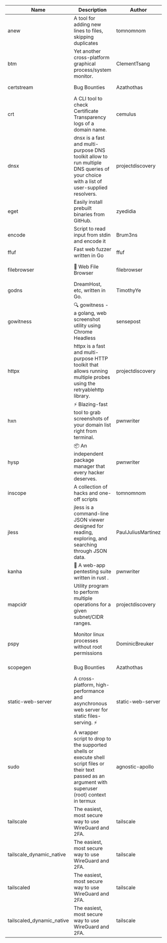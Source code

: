 | Name | Description | Author | Repository | Stars | Version | Updated | Size | SHA256SUM | B3SUM | Source | Language | License |
| ---- | ----------- | ------ | ---------- | ----- | ------- | ------- | ---- | --- | ------ | --------|-------- | ------- |
| anew | A tool for adding new lines to files, skipping duplicates | tomnomnom | [https://github.com/tomnomnom/anew](https://github.com/tomnomnom/anew) | 1109 | v0.1.1 | 2022-03-15T22:35:31Z | 1.41 MB | 54a988d0cfd4bd7914ff887a61babfe0aa1230a1c7768f0d0a4e476072305d35 | 9c01bb20cbd0146e0ec36133ad98c8e4455c8af78844bb9f0aa32df7020caa12 | https://raw.githubusercontent.com/Azathothas/Toolpacks/main/aarch64_arm64_v8a_Android/anew | Go | MIT License |
| btm | Yet another cross-platform graphical process/system monitor. | ClementTsang | [https://github.com/ClementTsang/bottom](https://github.com/ClementTsang/bottom) | 8213 | 0.9.6 | 2023-08-27T01:43:44Z | 3.11 MB | 3972c2a025d299d7156755bd4db12b5654ec551ecb44616b64a8cc7900e51c46 | 0239eed89a8d263fca4fa5729fbeab1e12234e84773317e9dc99ff941a41c1e7 | https://raw.githubusercontent.com/Azathothas/Toolpacks/main/aarch64_arm64_v8a_Android/btm | Rust | MIT License |
| certstream |  Bug Bounties | Azathothas | [https://github.com/Azathothas/Arsenal](https://github.com/Azathothas/Arsenal) | 13 | null |  | 4.54 MB | ac8210c810083dde974e4c9b6183de5f54b524d3e1661dddc8c69bae90f8c2f4 | 866a0c37b36908ed81045c61be00e986283284bbb674b0f2d2e61ce95a3117bc | https://raw.githubusercontent.com/Azathothas/Toolpacks/main/aarch64_arm64_v8a_Android/certstream | Shell | null |
| crt | A CLI tool to check Certificate Transparency logs of a domain name. | cemulus | [https://github.com/cemulus/crt](https://github.com/cemulus/crt) | 64 | v0.1.0 | 2022-03-08T21:41:54Z | 4.63 MB | a31d94fae6613d670a436d19d15a0fc23e07d67a6da909493b8c0cf385ff4071 | cd187621c559a0c93de8ee0422576c30cbc6212ae08abeaa431bc92c555b8eb6 | https://raw.githubusercontent.com/Azathothas/Toolpacks/main/aarch64_arm64_v8a_Android/crt | Go | Apache License 2.0 |
| dnsx | dnsx is a fast and multi-purpose DNS toolkit allow to run multiple DNS queries of your choice with a list of user-supplied resolvers. | projectdiscovery | [https://github.com/projectdiscovery/dnsx](https://github.com/projectdiscovery/dnsx) | 1823 | v1.1.6 | 2023-11-11T19:20:44Z | 25.01 MB | b23ef5f4cfbd22e653c6ead5961bd8bdfacf240ee7db10d1de505cfbaf149f36 | f08fc40de7a00d6891f0f4d0b997dbcb23c419d165a1cf95df1e78a9492bb150 | https://raw.githubusercontent.com/Azathothas/Toolpacks/main/aarch64_arm64_v8a_Android/dnsx | Go | MIT License |
| eget | Easily install prebuilt binaries from GitHub. | zyedidia | [https://github.com/zyedidia/eget](https://github.com/zyedidia/eget) | 658 | v1.3.3 | 2023-02-22T05:15:46Z | 6.49 MB | 97ead87bd056be0dfae9d472b6dd9264fc712642c0bdde3187f127ad9acd45dd | 481f076eb60d0265749c709226680a05249707bd2342a09921ad5ebca41a3346 | https://raw.githubusercontent.com/Azathothas/Toolpacks/main/aarch64_arm64_v8a_Android/eget | Go | MIT License |
| encode | Script to read input from stdin and encode it | Brum3ns | [https://github.com/Brum3ns/encode](https://github.com/Brum3ns/encode) | 18 | null |  | 2.49 MB | 85c0b547d113c7b2d6894a9cd8574c2779b4a30c87542ab1a319871fde6a5568 | b97c2406ef93ba82a94c6b47764feacc048a7447023b3d7248dbf84c5e2011c0 | https://raw.githubusercontent.com/Azathothas/Toolpacks/main/aarch64_arm64_v8a_Android/encode | Go | MIT License |
| ffuf | Fast web fuzzer written in Go | ffuf | [https://github.com/ffuf/ffuf](https://github.com/ffuf/ffuf) | 10738 | v2.1.0 | 2023-09-16T12:23:19Z | 8.18 MB | 067bea7ab87af61c992baf2298a8cf632fa3b2e7f9f17d0c4797633494df2763 | 46c1543ac9daed8c67b8147f40b5aad8b7bae6621e7a4df69ef2033e5a1dac5a | https://raw.githubusercontent.com/Azathothas/Toolpacks/main/aarch64_arm64_v8a_Android/ffuf | Go | MIT License |
| filebrowser | 📂 Web File Browser | filebrowser | [https://github.com/filebrowser/filebrowser](https://github.com/filebrowser/filebrowser) | 22091 | v2.27.0 | 2024-01-02T14:38:37Z | 13.29 MB | a4d452bd269cf3a839e0c1f1e653333509ba78002cea79c5c912073d78eaae87 | 69d16985357c722c692c9ba4609b697fb9f6a2e931c018d92cb41c97f3449f37 | https://raw.githubusercontent.com/Azathothas/Toolpacks/main/aarch64_arm64_v8a_Android/filebrowser | Go | Apache License 2.0 |
| godns |  DreamHost, etc, written in Go. | TimothyYe | [https://github.com/TimothyYe/godns](https://github.com/TimothyYe/godns) | 1385 | v3.0.5 | 2024-01-05T15:35:43Z | 11.81 MB | ec9a281ae2523e52cb3464882b2ece620da174447bc8854ae4f4c1f5ea8a3211 | c756831827f70ae9710cd80cd621f24f74664b36277cc370d0ac8b0707621ae2 | https://raw.githubusercontent.com/Azathothas/Toolpacks/main/aarch64_arm64_v8a_Android/godns | Go | Apache License 2.0 |
| gowitness | 🔍 gowitness - a golang, web screenshot utility using Chrome Headless | sensepost | [https://github.com/sensepost/gowitness](https://github.com/sensepost/gowitness) | 2522 | 2.5.1 | 2023-10-29T11:11:30Z | 25.96 MB | 5bdc90f551e3b2f60dc36fd37cb7db0db5e62ab28a718e7588557382ff51f963 | 0f06d5b2f340d36ae05c48a694e8448bd2d72cbef27f0e34f6ea2299520d4019 | https://raw.githubusercontent.com/Azathothas/Toolpacks/main/aarch64_arm64_v8a_Android/gowitness | Go | GNU General Public License v3.0 |
| httpx | httpx is a fast and multi-purpose HTTP toolkit that allows running multiple probes using the retryablehttp library. | projectdiscovery | [https://github.com/projectdiscovery/httpx](https://github.com/projectdiscovery/httpx) | 6320 | v1.3.7 | 2023-11-13T07:26:10Z | 39.73 MB | 1f4a29ab01e0dfbdb90832bb7ba42c2933f9140d8b3a73d6599d99ec27e76a09 | dc7f8508df264499314febfc9e7208a3bf53694a0138323356ccd4340ebffe6c | https://raw.githubusercontent.com/Azathothas/Toolpacks/main/aarch64_arm64_v8a_Android/httpx | Go | MIT License |
| hxn | ⚡ Blazing-fast tool to grab screenshots of your domain list right from terminal. | pwnwriter | [https://github.com/pwnwriter/haylxon](https://github.com/pwnwriter/haylxon) | 349 | v0.1.9 | 2023-11-03T07:24:19Z | 6.03 MB | dfbc687a895ffd348fd622ec4981d5ebb0f424915e7ce3efc131eba898221108 | 168f821cbbceee545ce339a365f3d9f6005d0a58611ae5d42daee7654544b273 | https://raw.githubusercontent.com/Azathothas/Toolpacks/main/aarch64_arm64_v8a_Android/hxn | Rust | MIT License |
| hysp | 📦 An independent package manager that every hacker deserves. | pwnwriter | [https://github.com/pwnwriter/hysp](https://github.com/pwnwriter/hysp) | 387 | v0.1.2 | 2023-12-13T15:03:18Z | 3.26 MB | 18db867810874e9dc75754cf3bdb846ca5d0393ea0eda316c3f716321a1adfd9 | 2e07f4cebe88aeda46e7903eb8552236a7304cacffe7f6890914d53ecec320bf | https://raw.githubusercontent.com/Azathothas/Toolpacks/main/aarch64_arm64_v8a_Android/hysp | Rust | MIT License |
| inscope | A collection of hacks and one-off scripts | tomnomnom | [https://github.com/tomnomnom/hacks](https://github.com/tomnomnom/hacks) | 1970 | null |  | 1.79 MB | 669aec9e8f8ec27274e3c5deefe3399c991d480cc83c49d61320f5506bc61992 | 50009899d1ef348709844fc57cfda8279ca182a424335260a6da14f80ab379aa | https://raw.githubusercontent.com/Azathothas/Toolpacks/main/aarch64_arm64_v8a_Android/inscope | Go | null |
| jless | jless is a command-line JSON viewer designed for reading, exploring, and searching through JSON data. | PaulJuliusMartinez | [https://github.com/PaulJuliusMartinez/jless](https://github.com/PaulJuliusMartinez/jless) | 4301 | v0.9.0 | 2023-07-17T02:51:34Z | 1.74 MB | 7833474dcc6a493542580897949bb4b842e0f9e2e71834ee6072c469573120f5 | 56e6f82dd4b81ec33cf1d76090f6522514c0f96bb2843c12688e1979015ee859 | https://raw.githubusercontent.com/Azathothas/Toolpacks/main/aarch64_arm64_v8a_Android/jless | Rust | MIT License |
| kanha | 🦚 A web-app pentesting suite written in rust . | pwnwriter | [https://github.com/pwnwriter/kanha](https://github.com/pwnwriter/kanha) | 218 | v-v0.1.2 | 2023-10-17T16:42:52Z | 2.78 MB | d92ce5d7f396d0cd46c7766bca3aaa0351abb4cfec0279b94783eb06dfd0d303 | 6b2ed3125975891cddc8001b3ae8b6ce658ff5828a4f36e2fba36118a4d3dd34 | https://raw.githubusercontent.com/Azathothas/Toolpacks/main/aarch64_arm64_v8a_Android/kanha | Rust | MIT License |
| mapcidr | Utility program to perform multiple operations for a given subnet/CIDR ranges. | projectdiscovery | [https://github.com/projectdiscovery/mapcidr](https://github.com/projectdiscovery/mapcidr) | 871 | v1.1.16 | 2023-11-23T07:59:56Z | 22.31 MB | 9a3ad8daf0376aeb0019c85e153bce20febd7aff120f89108e373f094b8cc303 | 0c9418d2b8547f9861f30c6bc4475581467a39b08809b7d7a12227d0f71a72f6 | https://raw.githubusercontent.com/Azathothas/Toolpacks/main/aarch64_arm64_v8a_Android/mapcidr | Go | MIT License |
| pspy | Monitor linux processes without root permissions | DominicBreuker | [https://github.com/DominicBreuker/pspy](https://github.com/DominicBreuker/pspy) | 4310 | v1.2.1 | 2023-01-17T21:10:08Z | 3.48 MB | e07357cb6a926a3c1f90ee7fcfd09b04588a672e96dbd25aabb7bc8cc75397a9 | f2dc959907e8bc6e76734fb17e545a66db9430291260ddca45dc930529a2e564 | https://raw.githubusercontent.com/Azathothas/Toolpacks/main/aarch64_arm64_v8a_Android/pspy | Go | GNU General Public License v3.0 |
| scopegen |  Bug Bounties | Azathothas | [https://github.com/Azathothas/Arsenal](https://github.com/Azathothas/Arsenal) | 13 | null |  | 1.54 MB | 280e6b0a350f0cfd0d12081fba58092444bd840bf7608d7a861bb68f6ed638b6 | 88d91af87f2d6d6e4a99c3f2d8d0ee9467dda28e8f42a55c847aab5107def508 | https://raw.githubusercontent.com/Azathothas/Toolpacks/main/aarch64_arm64_v8a_Android/scopegen | Shell | null |
| static-web-server | A cross-platform, high-performance and asynchronous web server for static files-serving. ⚡ | static-web-server | [https://github.com/static-web-server/static-web-server](https://github.com/static-web-server/static-web-server) | 965 | v2.24.2 | 2023-12-28T17:38:30Z | 6.44 MB | b91c0be5c541d063ef553aeac152f2c553a22bfd26e1d9da736e4bcd6c3299d5 | b81d7d2f8f24eccd2eb58d3ed59d3fdae47075101c03e692c53ac2b4eb5023f5 | https://raw.githubusercontent.com/Azathothas/Toolpacks/main/aarch64_arm64_v8a_Android/static-web-server | Rust | Apache License 2.0 |
| sudo | A wrapper script to drop to the supported shells or execute shell script files or their text passed as an argument with superuser (root) context in termux | agnostic-apollo | [https://github.com/agnostic-apollo/sudo](https://github.com/agnostic-apollo/sudo) | 63 | v0.2.0 | 2021-04-10T21:03:11Z | 0.24 MB | 9e56787b3ca489a9eb9e3a64f54944aa92c728d18576972ef7ef6bb10ca6462c | 261a7ec6cf5ed2fbc82f8128f2583eda7faeb8939b9e08143046f0b046e504ae | https://raw.githubusercontent.com/Azathothas/Toolpacks/main/aarch64_arm64_v8a_Android/sudo | Shell | MIT License |
| tailscale | The easiest, most secure way to use WireGuard and 2FA. | tailscale | [https://github.com/tailscale/tailscale](https://github.com/tailscale/tailscale) | 14853 | v1.56.1 | 2023-12-15T19:44:23Z | 10.42 MB | a114fc9064192e1eddbf0cec8ca95ff342df0b2ae717a6f9c628387ed6451c98 | 0887795552cff90cfd0844694b6c3a87024d97fae58c9a5ce8f7d806eaf923ce | https://raw.githubusercontent.com/Azathothas/Toolpacks/main/aarch64_arm64_v8a_Android/tailscale | Go | BSD 3-Clause New or Revised License |
| tailscale_dynamic_native | The easiest, most secure way to use WireGuard and 2FA. | tailscale | [https://github.com/tailscale/tailscale](https://github.com/tailscale/tailscale) | 14853 | v1.56.1 | 2023-12-15T19:44:23Z | 10.69 MB | de4357ab7868db5fa1f0f74201d565024c57b8219b1e09db4f4ab972dff2936e | fe110331d4ea1bf58d4e605241137f8ed36e1447e8bc476183da9a3fe8e2b922 | https://raw.githubusercontent.com/Azathothas/Toolpacks/main/aarch64_arm64_v8a_Android/tailscale_dynamic_native | Go | BSD 3-Clause New or Revised License |
| tailscaled | The easiest, most secure way to use WireGuard and 2FA. | tailscale | [https://github.com/tailscale/tailscale](https://github.com/tailscale/tailscale) | 14853 | v1.56.1 | 2023-12-15T19:44:23Z | 28.10 MB | 0340d673d4d2dcb8101c0bbfae2b4e3077626b9c48d4b930a2703a7b94029e77 | 8b556ab47194a3898393c5032987574b325777ecc36faf4dc4fdb34a52b98e2e | https://raw.githubusercontent.com/Azathothas/Toolpacks/main/aarch64_arm64_v8a_Android/tailscaled | Go | BSD 3-Clause New or Revised License |
| tailscaled_dynamic_native | The easiest, most secure way to use WireGuard and 2FA. | tailscale | [https://github.com/tailscale/tailscale](https://github.com/tailscale/tailscale) | 14853 | v1.56.1 | 2023-12-15T19:44:23Z | 29.86 MB | 392f992a113c419163e05e2fd1b3ddd5cedb1b5af88d28118f0e1ac5f4dca2d3 | fcf1fc4b5043e806bafb39b43321e49195c94c9dc9a84b39ab6474b16492145e | https://raw.githubusercontent.com/Azathothas/Toolpacks/main/aarch64_arm64_v8a_Android/tailscaled_dynamic_native | Go | BSD 3-Clause New or Revised License |

